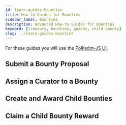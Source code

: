 ```yaml
---
id: learn-guides-bounties
title: How-to Guides for Bounties
sidebar_label: Bounties
description: Advanced How-to Guides for Bounties
keyword: [treasury, bounties, guides, child bounty]
slug: ../learn-guides-bounties
---
```


For these guides you will use the [Polkadot-JS UI](https://polkadot.js.org/apps/#/explorer).

## Submit a Bounty Proposal

## Assign a Curator to a Bounty

## Create and Award Child Bounties

## Claim a Child Bounty Reward
